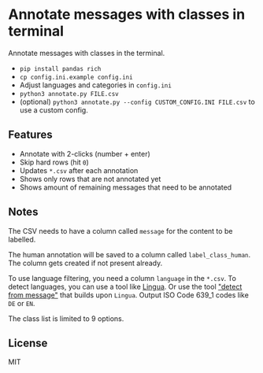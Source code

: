 # Annotate messages with classes in terminal

Annotate messages with classes in the terminal.

- `pip install pandas rich`
- `cp config.ini.example config.ini`
- Adjust languages and categories in `config.ini`
- `python3 annotate.py FILE.csv`
- (optional) `python3 annotate.py --config CUSTOM_CONFIG.INI FILE.csv` to use a custom config.

## Features

- Annotate with 2-clicks (number + enter)
- Skip hard rows (hit `0`)
- Updates `*.csv` after each annotation
- Shows only rows that are not annotated yet
- Shows amount of remaining messages that need to be annotated

## Notes

The CSV needs to have a column called `message` for the content to be labelled.

The human annotation will be saved to a column called `label_class_human`.
The column gets created if not present already.

To use language filtering, you need a column `language` in the `*.csv`.
To detect languages, you can use a tool like [Lingua](https://github.com/pemistahl/lingua-py).
Or use the tool ["detect from message"](https://github.com/minthemiddle/detect-language-from-message) that builds upon `Lingua`.
Output ISO Code 639_1 codes like `DE` or `EN`.

The class list is limited to 9 options.


## License

MIT
